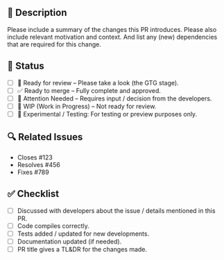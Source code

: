 ## 📝 Description

Please include a summary of the changes this PR introduces. Please also include relevant motivation and context. And list any (new) dependencies that are required for this change.

## 🚦 Status

<!--Select one by add `x` inside the `[ ]` checkbox: `[x]`. Please add any additional notes, if necessary-->

- [ ] 👀 Ready for review – Please take a look (the GTG stage).
- [ ] ✅ Ready to merge – Fully complete and approved.
- [ ] 📣 Attention Needed – Requires input / decision from the developers.
- [ ] 🚧 WIP (Work in Progress) – Not ready for review.
- [ ] 🧪 Experimental / Testing: For testing or preview purposes only.

## 🔍 Related Issues

- Closes #123
- Resolves #456
- Fixes #789

## ✅ Checklist

<!--Select one by add `x` inside the `[ ]` checkbox: `[x]`. Please add any additional notes, if necessary-->

- [ ] Discussed with developers about the issue / details mentioned in this PR.
- [ ] Code compiles correctly.
- [ ] Tests added / updated for new developments.
- [ ] Documentation updated (if needed).
- [ ] PR title gives a TL&DR for the changes made.
